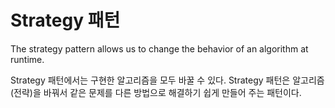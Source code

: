 # Strategy 패턴
The strategy pattern allows us to change the behavior of an algorithm at runtime.

Strategy 패턴에서는 구현한 알고리즘을 모두 바꿀 수 있다. 
Strategy 패턴은 알고리즘(전략)을 바꿔서 같은 문제를 다른 방법으로 해결하기 쉽게 만들어 주는 패턴이다.